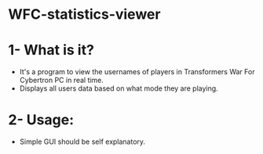 # WFC-statistics-viewer
# 1- What is it?
- It's a program to view the usernames of players in Transformers War For Cybertron PC in real time.
- Displays all users data based on what mode they are playing.
# 2- Usage:
- Simple GUI should be self explanatory.
